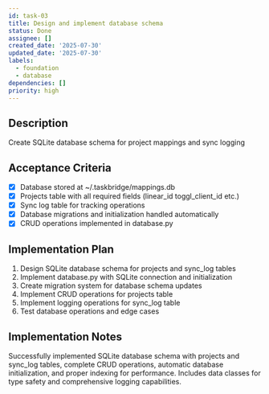```yaml
---
id: task-03
title: Design and implement database schema
status: Done
assignee: []
created_date: '2025-07-30'
updated_date: '2025-07-30'
labels:
  - foundation
  - database
dependencies: []
priority: high
---
```


## Description

Create SQLite database schema for project mappings and sync logging

## Acceptance Criteria

- [x] Database stored at ~/.taskbridge/mappings.db
- [x] Projects table with all required fields (linear_id toggl_client_id etc.)
- [x] Sync log table for tracking operations
- [x] Database migrations and initialization handled automatically
- [x] CRUD operations implemented in database.py

## Implementation Plan

1. Design SQLite database schema for projects and sync_log tables
2. Implement database.py with SQLite connection and initialization
3. Create migration system for database schema updates
4. Implement CRUD operations for projects table
5. Implement logging operations for sync_log table
6. Test database operations and edge cases

## Implementation Notes

Successfully implemented SQLite database schema with projects and sync_log tables, complete CRUD operations, automatic database initialization, and proper indexing for performance. Includes data classes for type safety and comprehensive logging capabilities.
